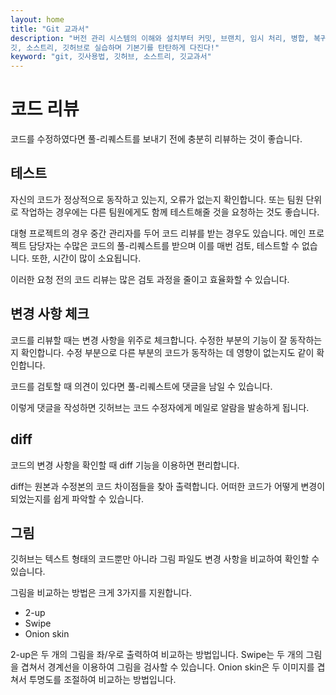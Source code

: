 ```yaml
---
layout: home
title: "Git 교과서"
description: "버전 관리 시스템의 이해와 설치부터 커밋, 브랜치, 임시 처리, 병합, 복귀, 서브모듈, 태그까지
깃, 소스트리, 깃허브로 실습하며 기본기를 탄탄하게 다진다!"
keyword: "git, 깃사용법, 깃허브, 소스트리, 깃교과서"
---
```

# 코드 리뷰
코드를 수정하였다면 풀-리퀘스트를 보내기 전에 충분히 리뷰하는 것이 좋습니다.

## 테스트
자신의 코드가 정상적으로 동작하고 있는지, 오류가 없는지 확인합니다. 또는 팀원 단위로 작업하는 경우에는 다른 팀원에게도 함께 테스트해줄 것을 요청하는 것도 좋습니다.

대형 프로젝트의 경우 중간 관리자를 두어 코드 리뷰를 받는 경우도 있습니다. 메인 프로젝트 담당자는 수많은 코드의 풀-리퀘스트를 받으며 이를 매번 검토, 테스트할 수 없습니다. 또한, 시간이 많이 소요됩니다. 

이러한 요청 전의 코드 리뷰는 많은 검토 과정을 줄이고 효율화할 수 있습니다.

## 변경 사항 체크
코드를 리뷰할 때는 변경 사항을 위주로 체크합니다. 수정한 부분의 기능이 잘 동작하는지 확인합니다. 수정 부분으로 다른 부분의 코드가 동작하는 데 영향이 없는지도 같이 확인합니다.

코드를 검토할 때 의견이 있다면 풀-리퀘스트에 댓글을 남일 수 있습니다.

이렇게 댓글을 작성하면 깃허브는 코드 수정자에게 메일로 알람을 발송하게 됩니다.

## diff
코드의 변경 사항을 확인할 때 diff 기능을 이용하면 편리합니다.

diff는 원본과 수정본의 코드 차이점들을 찾아 출력합니다. 어떠한 코드가 어떻게 변경이 되었는지를 쉽게 파악할 수 있습니다.

## 그림
깃허브는 텍스트 형태의 코드뿐만 아니라 그림 파일도 변경 사항을 비교하여 확인할 수 있습니다.

그림을 비교하는 방법은 크게 3가지를 지원합니다.
* 2-up
* Swipe
* Onion skin

2-up은 두 개의 그림을 좌/우로 출력하여 비교하는 방법입니다. Swipe는 두 개의 그림을 겹쳐서 경계선을 이용하여 그림을 검사할 수 있습니다. Onion skin은 두 이미지를 겹쳐서 투명도를 조절하여 비교하는 방법입니다.
